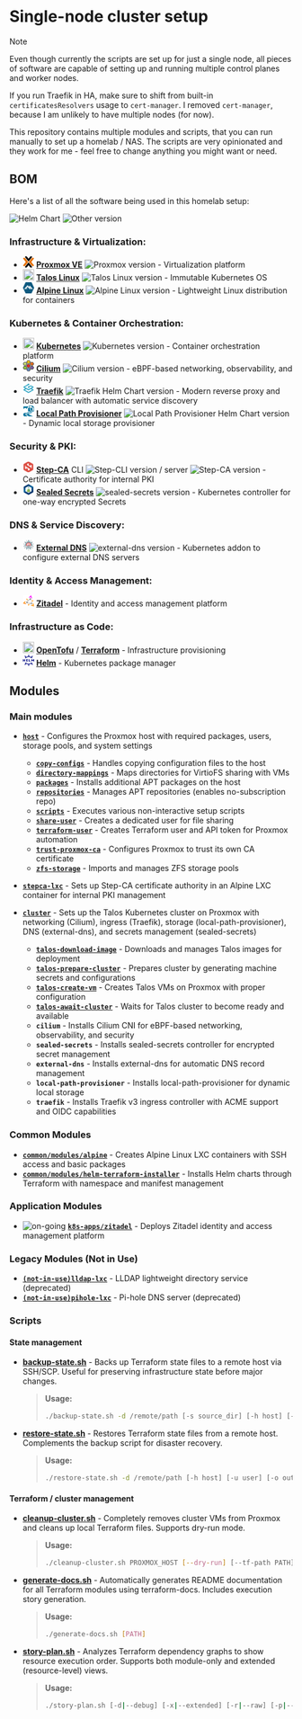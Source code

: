 # Single-node cluster setup

> [!NOTE]
> Even though currently the scripts are set up for just a single node, all pieces of software are capable of setting up and running multiple control planes and worker nodes.
>
> If you run Traefik in HA, make sure to shift from built-in `certificatesResolvers` usage to `cert-manager`. I removed `cert-manager`, because I am unlikely to have multiple nodes (for now).

This repository contains multiple modules and scripts, that you can run manually to set up a homelab / NAS. The scripts are very opinionated and they work for me - feel free to change anything you might want or need.

## BOM
Here's a list of all the software being used in this homelab setup:

![Helm Chart](https://img.shields.io/badge/Helm%20Chart-darkblue?style=flat) ![Other version](https://img.shields.io/badge/Other%20version-blue?style=flat)

### **Infrastructure & Virtualization:**
- <img src="docs/assets/proxmox-logo-stacked-color.svg" width="20" height="20"> **[Proxmox VE](https://www.proxmox.com/en/proxmox-virtual-environment/overview)** ![Proxmox version](https://img.shields.io/badge/dynamic/yaml?url=https%3A%2F%2Fraw.githubusercontent.com%2FdivStar%2Fhomelab%2Frefs%2Fheads%2Fmaster%2Fversions.yaml&query=%24.proxmox_version&prefix=%20&label=%20) - Virtualization platform
- <img src="docs/assets/talos-logo.svg" width="20" height="20"> **[Talos Linux](https://www.talos.dev/)** ![Talos Linux version](https://img.shields.io/badge/dynamic/yaml?url=https%3A%2F%2Fraw.githubusercontent.com%2FdivStar%2Fhomelab%2Frefs%2Fheads%2Fmaster%2Fversions.yaml&query=%24.talos_linux_version&prefix=%20&label=%20) - Immutable Kubernetes OS
- <img src="docs/assets/alpine-logo.svg" width="20" height="20"> **[Alpine Linux](https://alpinelinux.org/)** ![Alpine Linux version](https://img.shields.io/badge/dynamic/yaml?url=https%3A%2F%2Fraw.githubusercontent.com%2FdivStar%2Fhomelab%2Frefs%2Fheads%2Fmaster%2Fversions.yaml&query=%24.alpine_linux_version&label=%20) - Lightweight Linux distribution for containers

### **Kubernetes & Container Orchestration:**
- <img src="docs/assets/kubernetes-logo.svg" width="20" height="20"> **[Kubernetes](https://kubernetes.io/)** ![Kubernetes version](https://img.shields.io/badge/dynamic/yaml?url=https%3A%2F%2Fraw.githubusercontent.com%2FdivStar%2Fhomelab%2Frefs%2Fheads%2Fmaster%2Fversions.yaml&query=%24.target_kube_version&label=%20) - Container orchestration platform
- <img src="docs/assets/cilium-logo.svg" width="20" height="20"> **[Cilium](https://cilium.io/)** ![Cilium version](https://img.shields.io/badge/dynamic/yaml?url=https%3A%2F%2Fraw.githubusercontent.com%2FdivStar%2Fhomelab%2Frefs%2Fheads%2Fmaster%2Fversions.yaml&query=%24.cilium_version&label=%20) - eBPF-based networking, observability, and security
- <img src="docs/assets/traefik-logo.svg" width="20" height="20"> **[Traefik](https://traefik.io/)** ![Traefik Helm Chart version](https://img.shields.io/badge/dynamic/yaml?url=https%3A%2F%2Fraw.githubusercontent.com%2FdivStar%2Fhomelab%2Frefs%2Fheads%2Fmaster%2Fversions.yaml&query=%24.traefik_version&label=%20&color=darkblue) - Modern reverse proxy and load balancer with automatic service discovery
- <img src="docs/assets/local-path-provisioner-logo.svg" width="20" height="20"> **[Local Path Provisioner](https://github.com/rancher/local-path-provisioner)** ![Local Path Provisioner Helm Chart version](https://img.shields.io/badge/dynamic/yaml?url=https%3A%2F%2Fraw.githubusercontent.com%2FdivStar%2Fhomelab%2Frefs%2Fheads%2Fmaster%2Fversions.yaml&query=%24.local_path_provisioner_version&label=%20&color=darkblue) - Dynamic local storage provisioner

### **Security & PKI:**
- <img src="docs/assets/smallstep-logo.svg" width="20" height="20"> **[Step-CA](https://smallstep.com/certificates/)** CLI ![Step-CLI version](https://img.shields.io/badge/dynamic/yaml?url=https%3A%2F%2Fraw.githubusercontent.com%2FdivStar%2Fhomelab%2Frefs%2Fheads%2Fmaster%2Fversions.yaml&query=%24.step_cli_version&prefix=%20&label=%20) / server ![Step-CA version](https://img.shields.io/badge/dynamic/yaml?url=https%3A%2F%2Fraw.githubusercontent.com%2FdivStar%2Fhomelab%2Frefs%2Fheads%2Fmaster%2Fversions.yaml&query=%24.step_ca_version&prefix=%20&label=%20) - Certificate authority for internal PKI
- <img src="docs/assets/sealedsecrets-logo.svg" width="20" height="20"> **[Sealed Secrets](https://sealed-secrets.netlify.app/)** ![sealed-secrets version](https://img.shields.io/badge/dynamic/yaml?url=https%3A%2F%2Fraw.githubusercontent.com%2FdivStar%2Fhomelab%2Frefs%2Fheads%2Fmaster%2Fversions.yaml&query=%24.sealed_secrets_version&prefix=%20&label=%20&color=darkblue) - Kubernetes controller for one-way encrypted Secrets

### **DNS & Service Discovery:**
- <img src="docs/assets/external-dns-logo.svg" width="20" height="20"> **[External DNS](https://github.com/kubernetes-sigs/external-dns)** ![external-dns version](https://img.shields.io/badge/dynamic/yaml?url=https%3A%2F%2Fraw.githubusercontent.com%2FdivStar%2Fhomelab%2Frefs%2Fheads%2Fmaster%2Fversions.yaml&query=%24.external_dns_version&prefix=%20&label=%20&color=darkblue) - Kubernetes addon to configure external DNS servers

### **Identity & Access Management:**
- <img src="docs/assets/zitadel-logo.svg" width="20" height="20"> **[Zitadel](https://zitadel.com/)** - Identity and access management platform

### **Infrastructure as Code:**
- <img src="docs/assets/tofu-on-light.svg" width="20" height="20"> **[OpenTofu](https://opentofu.org/)** / **[Terraform](https://www.terraform.io/)** - Infrastructure provisioning
- <img src="docs/assets/helm-logo.svg" width="20" height="20"> **[Helm](https://helm.sh/)** - Kubernetes package manager

## Modules

### Main modules
- **[`host`](modules/host/README.md)** - Configures the Proxmox host with required packages, users, storage pools, and system settings
  - **[`copy-configs`](modules/host/modules/copy-configs/README.md)** - Handles copying configuration files to the host
  - **[`directory-mappings`](modules/host/modules/directory-mappings/README.md)** - Maps directories for VirtioFS sharing with VMs
  - **[`packages`](modules/host/modules/packages/README.md)** - Installs additional APT packages on the host
  - **[`repositories`](modules/host/modules/repositories/README.md)** - Manages APT repositories (enables no-subscription repo)
  - **[`scripts`](modules/host/modules/scripts/README.md)** - Executes various non-interactive setup scripts
  - **[`share-user`](modules/host/modules/share-user/README.md)** - Creates a dedicated user for file sharing
  - **[`terraform-user`](modules/host/modules/terraform-user/README.md)** - Creates Terraform user and API token for Proxmox automation
  - **[`trust-proxmox-ca`](modules/host/modules/trust-proxmox-ca/README.md)** - Configures Proxmox to trust its own CA certificate
  - **[`zfs-storage`](modules/host/modules/zfs-storage/README.md)** - Imports and manages ZFS storage pools

- **[`stepca-lxc`](modules/stepca-lxc/README.md)** - Sets up Step-CA certificate authority in an Alpine LXC container for internal PKI management

- **[`cluster`](modules/cluster/README.md)** - Sets up the Talos Kubernetes cluster on Proxmox with networking (Cilium), ingress (Traefik), storage (local-path-provisioner), DNS (external-dns), and secrets management (sealed-secrets)
  - **[`talos-download-image`](modules/cluster/modules/talos-download-image/README.md)** - Downloads and manages Talos images for deployment
  - **[`talos-prepare-cluster`](modules/cluster/modules/talos-prepare-cluster/README.md)** - Prepares cluster by generating machine secrets and configurations
  - **[`talos-create-vm`](modules/cluster/modules/talos-create-vm/README.md)** - Creates Talos VMs on Proxmox with proper configuration
  - **[`talos-await-cluster`](modules/cluster/modules/talos-await-cluster/README.md)** - Waits for Talos cluster to become ready and available
  - **`cilium`** - Installs Cilium CNI for eBPF-based networking, observability, and security
  - **`sealed-secrets`** - Installs sealed-secrets controller for encrypted secret management
  - **`external-dns`** - Installs external-dns for automatic DNS record management
  - **`local-path-provisioner`** - Installs local-path-provisioner for dynamic local storage
  - **`traefik`** - Installs Traefik v3 ingress controller with ACME support and OIDC capabilities

### Common Modules

- **[`common/modules/alpine`](modules/common/modules/alpine/README.md)** - Creates Alpine Linux LXC containers with SSH access and basic packages
- **[`common/modules/helm-terraform-installer`](modules/common/modules/helm-terraform-installer/README.md)** - Installs Helm charts through Terraform with namespace and manifest management

### Application Modules

- ![on-going](https://img.shields.io/badge/on--going-orange?style=flat&logo=opensourcehardware&logoColor=white&logoSize=auto&labelColor=orange) **[`k8s-apps/zitadel`](modules/k8s-apps/zitadel/README.md)** - Deploys Zitadel identity and access management platform

### Legacy Modules (Not in Use)

- **[`(not-in-use)lldap-lxc`](modules/(not-in-use)lldap-lxc/README.md)** - LLDAP lightweight directory service (deprecated)
- **[`(not-in-use)pihole-lxc`](modules/(not-in-use)pihole-lxc/README.md)** - Pi-hole DNS server (deprecated)

### Scripts

#### State management

- **[backup-state.sh](scripts/backup-state.sh)** - Backs up Terraform state files to a remote host via SSH/SCP. Useful for preserving infrastructure state before major changes.
  > **Usage:**<br/>
  > ```bash
  > ./backup-state.sh -d /remote/path [-s source_dir] [-h host] [-u user]
  > ```

- **[restore-state.sh](scripts/restore-state.sh)** - Restores Terraform state files from a remote host. Complements the backup script for disaster recovery.
  > **Usage:**<br/>
  > ```bash
  > ./restore-state.sh -d /remote/path [-h host] [-u user] [-o output_dir]
  > ```

#### Terraform / cluster management

- **[cleanup-cluster.sh](scripts/cleanup-cluster.sh)** - Completely removes cluster VMs from Proxmox and cleans up local Terraform files. Supports dry-run mode.
  > **Usage:**<br/>
  > ```bash
  > ./cleanup-cluster.sh PROXMOX_HOST [--dry-run] [--tf-path PATH]
  > ```

- **[generate-docs.sh](scripts/generate-docs.sh)** - Automatically generates README documentation for all Terraform modules using terraform-docs. Includes execution story generation.
  > **Usage:**<br/>
  > ```bash
  > ./generate-docs.sh [PATH]
  > ```

- **[story-plan.sh](scripts/story-plan.sh)** - Analyzes Terraform dependency graphs to show resource execution order. Supports both module-only and extended (resource-level) views.
  > **Usage:**<br/>
  > ```bash
  > ./story-plan.sh [-d|--debug] [-x|--extended] [-r|--raw] [-p|--path PATH] [-b|--binary BINARY]
  > ```
